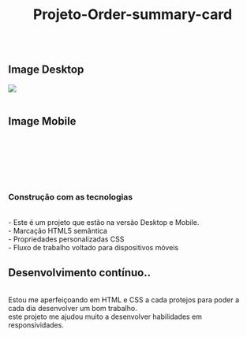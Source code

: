 
 <h1 align="center"> Projeto-Order-summary-card</h1>
 <br>
 <br>
 <h2>Image Desktop</h2>
 <img src="."/>
 <br>
 <br>
 <h2>Image Mobile</h2>
 <br>
 <h3 align="center">
 <img src="" />
 </h3>
 <br>
 <br>
 <h3>Construção com as tecnologias </h3>
 <br>
  - Este é um  projeto que estão na versão Desktop e Mobile.
  <br>
 - Marcação HTML5 semântica
  <br>
- Propriedades personalizadas CSS
 <br>
- Fluxo de trabalho voltado para dispositivos móveis
<br>
<h2>Desenvolvimento contínuo..</h2>
<br>
Estou me aperfeiçoando em HTML e CSS a cada protejos para poder a cada dia desenvolver um bom trabalho.
<br>
este projeto me ajudou muito a desenvolver habilidades em responsividades.
